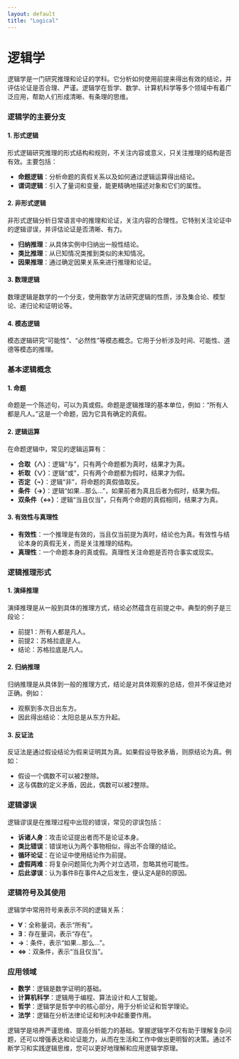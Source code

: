 ```yaml
---
layout: default
title: "Logical"
---
```


# 逻辑学

逻辑学是一门研究推理和论证的学科。它分析如何使用前提来得出有效的结论，并评估论证是否合理、严谨。逻辑学在哲学、数学、计算机科学等多个领域中有着广泛应用，帮助人们形成清晰、有条理的思维。

### 逻辑学的主要分支

#### 1. 形式逻辑
形式逻辑研究推理的形式结构和规则，不关注内容或意义，只关注推理的结构是否有效。主要包括：

- **命题逻辑**：分析命题的真假关系以及如何通过逻辑运算得出结论。
- **谓词逻辑**：引入了量词和变量，能更精确地描述对象和它们的属性。

#### 2. 非形式逻辑
非形式逻辑分析日常语言中的推理和论证，关注内容的合理性。它特别关注论证中的逻辑谬误，并评估论证是否清晰、有力。

- **归纳推理**：从具体实例中归纳出一般性结论。
- **类比推理**：从已知情况类推到类似的未知情况。
- **因果推理**：通过确定因果关系来进行推理和论证。

#### 3. 数理逻辑
数理逻辑是数学的一个分支，使用数学方法研究逻辑的性质，涉及集合论、模型论、递归论和证明论等。

#### 4. 模态逻辑
模态逻辑研究“可能性”、“必然性”等模态概念。它用于分析涉及时间、可能性、道德等模态的推理。

### 基本逻辑概念

#### 1. 命题
命题是一个陈述句，可以为真或假。命题是逻辑推理的基本单位，例如：“所有人都是凡人。”这是一个命题，因为它具有确定的真假。

#### 2. 逻辑运算
在命题逻辑中，常见的逻辑运算有：

- **合取（∧）**：逻辑“与”，只有两个命题都为真时，结果才为真。
- **析取（∨）**：逻辑“或”，只有两个命题都为假时，结果才为假。
- **否定（¬）**：逻辑“非”，将命题的真假值取反。
- **条件（→）**：逻辑“如果…那么…”，如果前者为真且后者为假时，结果为假。
- **双条件（↔）**：逻辑“当且仅当”，只有两个命题的真假相同，结果才为真。

#### 3. 有效性与真理性
- **有效性**：一个推理是有效的，当且仅当前提为真时，结论也为真。有效性与结论本身的真假无关，而是关注推理的结构。
- **真理性**：一个命题本身的真或假。真理性关注命题是否符合事实或现实。

### 逻辑推理形式

#### 1. 演绎推理
演绎推理是从一般到具体的推理方式，结论必然蕴含在前提之中。典型的例子是三段论：

- 前提1：所有人都是凡人。
- 前提2：苏格拉底是人。
- 结论：苏格拉底是凡人。

#### 2. 归纳推理
归纳推理是从具体到一般的推理方式，结论是对具体观察的总结，但并不保证绝对正确。例如：

- 观察到多次日出东方。
- 因此得出结论：太阳总是从东方升起。

#### 3. 反证法
反证法是通过假设结论为假来证明其为真。如果假设导致矛盾，则原结论为真。例如：

- 假设一个偶数不可以被2整除。
- 这与偶数的定义矛盾，因此，偶数可以被2整除。

### 逻辑谬误

逻辑谬误是在推理过程中出现的错误，常见的谬误包括：

- **诉诸人身**：攻击论证提出者而不是论证本身。
- **类比错误**：错误地认为两个事物相似，得出不合理的结论。
- **循环论证**：在论证中使用结论作为前提。
- **虚假两难**：将复杂问题简化为两个对立选项，忽略其他可能性。
- **后此谬误**：认为事件B在事件A之后发生，便认定A是B的原因。

### 逻辑符号及其使用

逻辑学中常用符号来表示不同的逻辑关系：

- **∀**：全称量词，表示“所有”。
- **∃**：存在量词，表示“存在”。
- **→**：条件，表示“如果…那么…”。
- **⇔**：双条件，表示“当且仅当”。
  
### 应用领域

- **数学**：逻辑是数学证明的基础。
- **计算机科学**：逻辑用于编程、算法设计和人工智能。
- **哲学**：逻辑学是哲学中的核心部分，用于分析论证和哲学理论。
- **法学**：逻辑在分析法律论证和判决中起重要作用。

逻辑学是培养严谨思维、提高分析能力的基础。掌握逻辑学不仅有助于理解复杂问题，还可以增强表达和论证能力，从而在生活和工作中做出更明智的决策。通过不断学习和实践逻辑思维，您可以更好地理解和应用逻辑学原理。